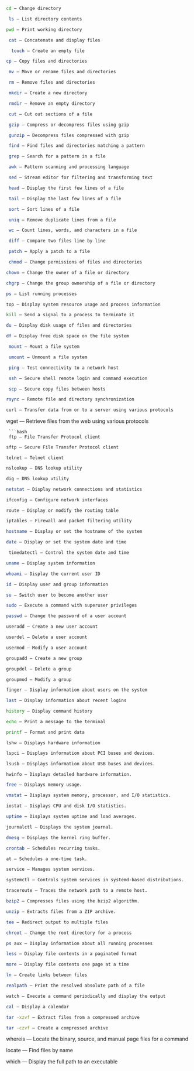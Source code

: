   ```bash
  cd — Change directory
  ```
 ```bash
  ls — List directory contents
 ```
  ```bash
  pwd — Print working directory
   ```
 ```bash
  cat — Concatenate and display files
 ```
```bash
  touch — Create an empty file
```
  ```bash
  cp — Copy files and directories
  ```
 ```bash
  mv — Move or rename files and directories
 ```
 ```bash
  rm — Remove files and directories
 ```
 ```bash
  mkdir — Create a new directory
 ```
 ```bash
  rmdir — Remove an empty directory
 ```
 ```bash
  cut — Cut out sections of a file
 ```
 ```bash
  gzip — Compress or decompress files using gzip
 ```
 ```bash
  gunzip — Decompress files compressed with gzip
 ```
 ```bash
  find — Find files and directories matching a pattern
 ```
 ```bash
  grep — Search for a pattern in a file
 ```
 ```bash
  awk — Pattern scanning and processing language
 ```
 ```bash
  sed — Stream editor for filtering and transforming text
 ```
 ```bash
  head — Display the first few lines of a file
 ```
 ```bash
  tail — Display the last few lines of a file
 ```
 ```bash
  sort — Sort lines of a file
 ```
 ```bash
  uniq — Remove duplicate lines from a file
 ```
 ```bash
  wc — Count lines, words, and characters in a file
  ```
 ```bash
  diff — Compare two files line by line
 ```
 ```bash
  patch — Apply a patch to a file
 ```
 ```bash
  chmod — Change permissions of files and directories
  ```
  ```bash
  chown — Change the owner of a file or directory
  ```
  ```bash
  chgrp — Change the group ownership of a file or directory
  ```
  ```bash
  ps — List running processes
  ```
  ```bash
  top — Display system resource usage and process information
  ```
  ```bash
  kill — Send a signal to a process to terminate it
  ```
  ```bash
  du — Display disk usage of files and directories
  ```
  ```bash
  df — Display free disk space on the file system
  ```
 ```bash
  mount — Mount a file system
 ```
 ```bash
  umount — Unmount a file system
 ```
 ```bash
  ping — Test connectivity to a network host
 ```
 ```bash
  ssh — Secure shell remote login and command execution
 ```
 ```bash
  scp — Secure copy files between hosts
 ```
  ```bash
  rsync — Remote file and directory synchronization
   ```
  ```bash
  curl — Transfer data from or to a server using various protocols
  ```
  wget — Retrieve files from the web using various protocols
 ```
  ```bash
  ftp — File Transfer Protocol client
  ```
  ```bash
  sftp — Secure File Transfer Protocol client
  ```
  ```
  telnet — Telnet client
  ```
  ```bash
  nslookup — DNS lookup utility
  ```
  ```bash
  dig — DNS lookup utility
  ```
  ```bash
  netstat — Display network connections and statistics
  ```
  ```bash
  ifconfig — Configure network interfaces
  ```
  ```bash
  route — Display or modify the routing table
  ```
  ```bash
  iptables — Firewall and packet filtering utility
  ```
  ```bash
  hostname — Display or set the hostname of the system
  ```
  ```bash
 date — Display or set the system date and time
 ```
 ```bash
  timedatectl — Control the system date and time
  ```
  ```bash
  uname — Display system information
  ```
  ```bash
  whoami — Display the current user ID
  ```
  ```bash
  id — Display user and group information
  ```
  ```bash
  su — Switch user to become another user
  ```
  ```bash
  sudo — Execute a command with superuser privileges
  ```
  ```bash
  passwd — Change the password of a user account
  ```
  ```bash
  useradd — Create a new user account
  ```
  ```bash
  userdel — Delete a user account
  ```
  ```bash
  usermod — Modify a user account
  ```
  ```bash
  groupadd — Create a new group
  ```
  ```bash
  groupdel — Delete a group
  ```
  ```bash
  groupmod — Modify a group
  ```
  ```bash
  finger — Display information about users on the system
  ```
  ```bash
  last — Display information about recent logins
  ```
  ```bash
  history — Display command history
  ```
  ```bash
  echo — Print a message to the terminal
  ```
  ```bash
  printf — Format and print data
  ```
  ```bashbash
  lshw — Displays hardware information
  ```
  ```bash
  lspci — Displays information about PCI buses and devices.
  ```
  ```bash
  lsusb — Displays information about USB buses and devices.
  ```
  ```bash
  hwinfo — Displays detailed hardware information.
  ```
  ```bash
  free — Displays memory usage.
  ```
  ```bash
  vmstat — Displays system memory, processor, and I/O statistics.
  ```
  ```bash
  iostat — Displays CPU and disk I/O statistics.
  ```
  ```bash
  uptime — Displays system uptime and load averages.
  ```
  ```bash
  journalctl — Displays the system journal.
  ```
  ```bash
  dmesg — Displays the kernel ring buffer.
  ```
  ```bash
  crontab — Schedules recurring tasks.
  ```
  ```bash
  at — Schedules a one-time task.
  ```
  ```bash
  service — Manages system services.
  ```
  ```bash
  systemctl — Controls system services in systemd-based distributions.
  ```
  ```bash
  traceroute — Traces the network path to a remote host.
  ```
  ```bash
  bzip2 — Compresses files using the bzip2 algorithm.
  ```
  ```bash
  unzip — Extracts files from a ZIP archive.
  ```
  ```bash
  tee — Redirect output to multiple files
  ```
  ```bash
  chroot — Change the root directory for a process
  ```
  ```bash
  ps aux — Display information about all running processes
  ```
  ```bash
  less — Display file contents in a paginated format
  ```
  ```bash
  more — Display file contents one page at a time
  ```
  ```bash
  ln — Create links between files
  ```
  ```bash
  realpath — Print the resolved absolute path of a file
  ```
  ```bash
  watch — Execute a command periodically and display the output
  ```
  ```bash
  cal — Display a calendar
  ```
  ```bash
  tar -xzvf — Extract files from a compressed archive
  ```
  ```bash
  tar -czvf — Create a compressed archive
  ```
  
  whereis — Locate the binary, source, and manual page files for a command
 
 
  locate — Find files by name
   
 
  which — Display the full path to an executable
 

